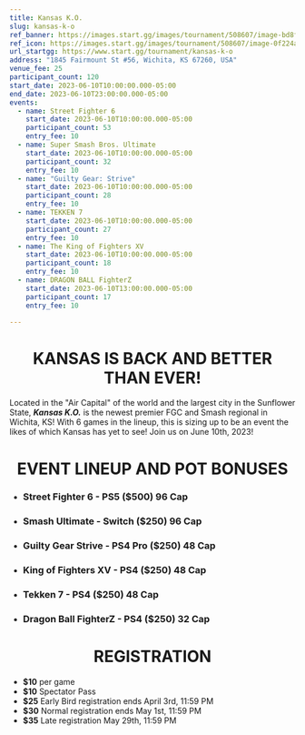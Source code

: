 ```yaml
---
title: Kansas K.O.
slug: kansas-k-o
ref_banner: https://images.start.gg/images/tournament/508607/image-bd8f07cde0467549c603f96c70ad8354.png?ehk=lTqCbDADDg6YrSLhUHYPNe2Y7JHeeyIXeykeT28uEYc%3D&ehkOptimized=nDmftbHxEpWAAcwHyTuWEHPyvsPsdZskCrlQRAIaM8g%3D
ref_icon: https://images.start.gg/images/tournament/508607/image-0f224a1110f402dad4ef10ee1efb7741.png?ehk=WLTomI6qosPNFOvwLn74o%2FIIyx4EC4Lk01NIQAm0vgw%3D&ehkOptimized=7ao8mow8N7%2BF1gdYXAGvx9ODgKlSC6ba5IYRC6pYlrE%3D
url_startgg: https://www.start.gg/tournament/kansas-k-o
address: "1845 Fairmount St #56, Wichita, KS 67260, USA"
venue_fee: 25
participant_count: 120
start_date: 2023-06-10T10:00:00.000-05:00
end_date: 2023-06-10T23:00:00.000-05:00
events:
  - name: Street Fighter 6
    start_date: 2023-06-10T10:00:00.000-05:00
    participant_count: 53
    entry_fee: 10
  - name: Super Smash Bros. Ultimate
    start_date: 2023-06-10T10:00:00.000-05:00
    participant_count: 32
    entry_fee: 10
  - name: "Guilty Gear: Strive"
    start_date: 2023-06-10T10:00:00.000-05:00
    participant_count: 28
    entry_fee: 10
  - name: TEKKEN 7
    start_date: 2023-06-10T10:00:00.000-05:00
    participant_count: 27
    entry_fee: 10
  - name: The King of Fighters XV
    start_date: 2023-06-10T10:00:00.000-05:00
    participant_count: 18
    entry_fee: 10
  - name: DRAGON BALL FighterZ
    start_date: 2023-06-10T13:00:00.000-05:00
    participant_count: 17
    entry_fee: 10

---
```


# <div align="center">KANSAS IS BACK AND BETTER THAN EVER!
Located in the "Air Capital" of the world  and the largest city in the Sunflower State, ***Kansas K.O.*** is the newest premier FGC and Smash regional in Wichita, KS! With 6 games in the lineup, this is sizing up to be an event the likes of which Kansas has yet to see! Join us on June 10th, 2023!


# <div align="center">**EVENT LINEUP AND POT BONUSES**

- ### Street Fighter 6 - **PS5** (**$500**) 96 Cap
- ### Smash Ultimate - **Switch** (**$250**) 96 Cap
- ### Guilty Gear Strive - **PS4 Pro** (**$250**) 48 Cap
- ### King of Fighters XV - **PS4** (**$250**) 48 Cap
- ### Tekken 7 - **PS4** (**$250**) 48 Cap
- ### Dragon Ball FighterZ - PS4 ($250) 32 Cap




# <div align="center">**REGISTRATION**

- **$10** per game
- **$10** Spectator Pass
-  **$25** Early Bird registration ends April 3rd, 11:59 PM
- **$30** Normal registration ends May 1st, 11:59 PM
-  **$35** Late registration May 29th, 11:59 PM
  